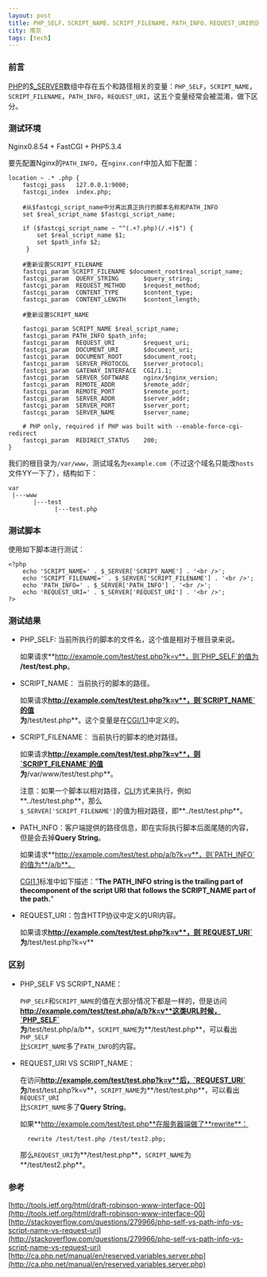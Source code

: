 ```yaml
---
layout: post
title: PHP_SELF，SCRIPT_NAME，SCRIPT_FILENAME，PATH_INFO，REQUEST_URI的区别
city: 南京
tags: [tech]
---
```


###  前言

[PHP]的[$_SERVER][3]数组中存在五个和路径相关的变量：`PHP_SELF`，`SCRIPT_NAME`，      
`SCRIPT_FILENAME`，`PATH_INFO`，`REQUEST_URI`，这五个变量经常会被混淆，做下区分。

###  测试环境

Nginx0.8.54 + FastCGI + PHP5.3.4

要先配置Nginx的`PATH_INFO`，在`nginx.conf`中加入如下配置：

	location ~ .* .php {
	    fastcgi_pass   127.0.0.1:9000;
	    fastcgi_index  index.php;

	    #从$fastcgi_script_name中分离出真正执行的脚本名称和PATH_INFO
	    set $real_script_name $fastcgi_script_name;

	    if ($fastcgi_script_name ~ "^(.+?.php)(/.+)$") {
	        set $real_script_name $1;
	        set $path_info $2;
	     }

	    #重新设置SCRIPT_FILENAME
	    fastcgi_param SCRIPT_FILENAME $document_root$real_script_name;
	    fastcgi_param  QUERY_STRING       $query_string;
	    fastcgi_param  REQUEST_METHOD     $request_method;
	    fastcgi_param  CONTENT_TYPE       $content_type;
	    fastcgi_param  CONTENT_LENGTH     $content_length;

	    #重新设置SCRIPT_NAME

	    fastcgi_param SCRIPT_NAME $real_script_name;
	    fastcgi_param PATH_INFO $path_info;
	    fastcgi_param  REQUEST_URI        $request_uri;
	    fastcgi_param  DOCUMENT_URI       $document_uri;
	    fastcgi_param  DOCUMENT_ROOT      $document_root;
	    fastcgi_param  SERVER_PROTOCOL    $server_protocol;
	    fastcgi_param  GATEWAY_INTERFACE  CGI/1.1;
	    fastcgi_param  SERVER_SOFTWARE    nginx/$nginx_version;
	    fastcgi_param  REMOTE_ADDR        $remote_addr;
	    fastcgi_param  REMOTE_PORT        $remote_port;
	    fastcgi_param  SERVER_ADDR        $server_addr;
	    fastcgi_param  SERVER_PORT        $server_port;
	    fastcgi_param  SERVER_NAME        $server_name;

	    # PHP only, required if PHP was built with --enable-force-cgi-redirect
	    fastcgi_param  REDIRECT_STATUS    200;
	}


我们的根目录为`/var/www`，测试域名为`example.com`（不过这个域名只能改`hosts`文件YY一下了），结构如下：

	var
	 |---www
	       |---test
	             |---test.php

###  测试脚本

使用如下脚本进行测试：

	<?php
	    echo 'SCRIPT_NAME=' . $_SERVER['SCRIPT_NAME'] . '<br />';
	    echo 'SCRIPT_FILENAME=' . $_SERVER['SCRIPT_FILENAME'] . '<br />';
	    echo 'PATH_INFO=' . $_SERVER['PATH_INFO'] . '<br />';
	    echo 'REQUEST_URI=' . $_SERVER['REQUEST_URI'] . '<br />';
	?>

###  测试结果

* PHP_SELF: 当前所执行的脚本的文件名，这个值是相对于根目录来说。  
   
  如果请求**http://example.com/test/test.php?k=v**，则`PHP_SELF`的值为     
  **/test/test.php**。

* SCRIPT_NAME： 当前执行的脚本的路径。    

  如果请求**http://example.com/test/test.php?k=v**，则`SCRIPT_NAME`的值     
  为**/test/test.php**。这个变量是在[CGI/1.1][1]中定义的。

* SCRIPT_FILENAME： 当前执行的脚本的绝对路径。      

  如果请求**http://example.com/test/test.php?k=v**，则`SCRIPT_FILENAME`的值     
  为**/var/www/test/test.php**。      
  
  注意：如果一个脚本以相对路径，[CLI][2]方式来执行，例如**../test/test.php**，那么     
  `$_SERVER['SCRIPT_FILENAME']`的值为相对路径，即**../test/test.php**。

* PATH_INFO：客户端提供的路径信息，即在实际执行脚本后面尾随的内容，但是会去掉**Query String**。      

  如果请求**http://example.com/test/test.php/a/b?k=v**，则`PATH_INFO`的值为**/a/b**。       
  
  [CGI1.1][1]标准中如下描述："**The PATH_INFO string is the trailing part of thecomponent of the script URI that follows the SCRIPT_NAME part of the path.**"

* REQUEST_URI：包含HTTP协议中定义的URI内容。     

  如果请求**http://example.com/test/test.php?k=v**，则`REQUEST_URI`     
  为**/test/test.php?k=v**

###  区别

* PHP_SELF VS SCRIPT_NAME：
  
  `PHP_SELF`和`SCRIPT_NAME`的值在大部分情况下都是一样的，但是访问     
  **http://example.com/test/test.php/a/b?k=v**这类URL时候，`PHP_SELF`     
  为**/test/test.php/a/b**，`SCRIPT_NAME`为**/test/test.php**，可以看出`PHP_SELF`     
  比`SCRIPT_NAME`多了`PATH_INFO`的内容。

* REQUEST_URI VS SCRIPT_NAME：
  
  在访问**http://example.com/test/test.php?k=v**后，`REQUEST_URI`    
  为**/test/test.php?k=v**，`SCRIPT_NAME`为**/test/test.php**，可以看出`REQUEST_URI`     
  比`SCRIPT_NAME`多了**Query String**。
  
  如果**http://example.com/test/test.php**在服务器端做了**rewrite**： 
  
  		rewrite /test/test.php /test/test2.php; 
	
  那么`REQUEST_URI`为**/test/test.php**，`SCRIPT_NAME`为**/test/test2.php**。

###  参考

[http://tools.ietf.org/html/draft-robinson-www-interface-00](http://tools.ietf.org/html/draft-robinson-www-interface-00)      
[http://stackoverflow.com/questions/279966/php-self-vs-path-info-vs-script-name-vs-request-uri](http://stackoverflow.com/questions/279966/php-self-vs-path-info-vs-script-name-vs-request-uri)   
[http://ca.php.net/manual/en/reserved.variables.server.php](http://ca.php.net/manual/en/reserved.variables.server.php)   


[PHP]: http://www.php.net "PHP Hypertext Preprocessor"
[1]: http://tools.ietf.org/html/rfc3875 "CGI/1.1"
[2]: http://php.net/manual/en/features.commandline.php "PHP CLI"
[3]: http://cn2.php.net/reserved.variables.server.php "$_SERVER"